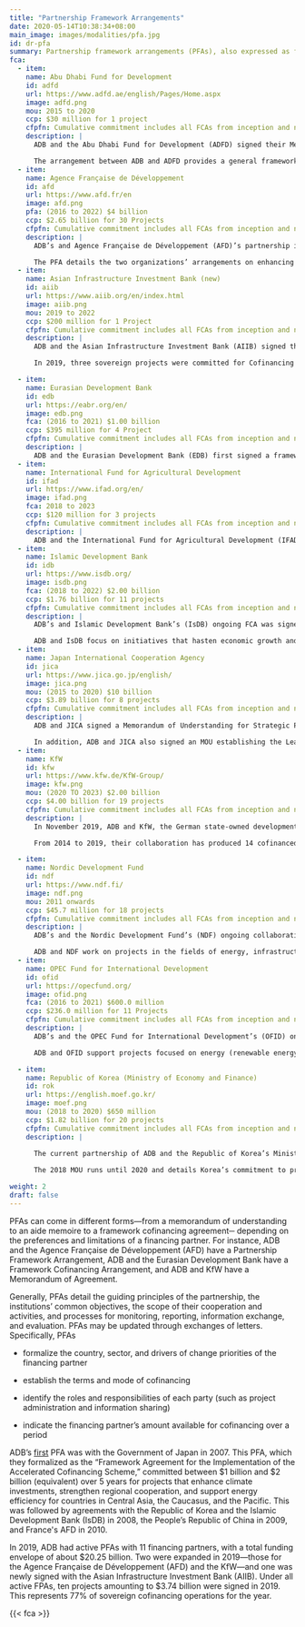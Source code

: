 ```yaml
---
title: "Partnership Framework Arrangements"
date: 2020-05-14T10:38:34+08:00
main_image: images/modalities/pfa.jpg
id: dr-pfa
summary: Partnership framework arrangements (PFAs), also expressed as framework cofinancing arrangements (FCAs), memoranda of understanding (MOU), and similar terms, facilitate better strategic collaboration, cooperation, and complementarity. PFAs involve a funding envelope to cover a broad range of planned and coordinated cofinancing activities over a period. They also serve as a tool for surfacing and resolving concerns that may arise during project negotiations. In 2019, ADB had active PFAs with 11 financing partners, with a total funding envelope of $20.25 billion.
fca:
  - item:
    name: Abu Dhabi Fund for Development
    id: adfd
    url: https://www.adfd.ae/english/Pages/Home.aspx
    image: adfd.png
    mou: 2015 to 2020
    ccp: $30 million for 1 project
    cfpfn: Cumulative commitment includes all FCAs from inception and not the utilization for the latest active FCA.
    description: |
      ADB and the Abu Dhabi Fund for Development (ADFD) signed their Memorandum of Understanding (MOU) on Establishing Cooperation Arrangements in February 2012. They extended it in September 2015 to cover collaboration from 2015 until 2020. Under this arrangement, ADFD provided $30 million to cofinance a transport project in 2019. 

      The arrangement between ADB and ADFD provides a general framework for both institutions to develop and undertake collaborative work to pursue common objectives more strategically and effectively. Their priority sectors of cooperation are education, energy, finance, health, regional initiatives, trade, transport, and urban services. 
  - item:
    name: Agence Française de Développement
    id: afd
    url: https://www.afd.fr/en
    image: afd.png
    pfa: (2016 to 2022) $4 billion
    ccp: $2.65 billion for 30 Projects
    cfpfn: Cumulative commitment includes all FCAs from inception and not the utilization for the latest active FCA.
    description: |
      ADB’s and Agence Française de Développement (AFD)’s partnership is built on their common goal of inclusive development and sustainable growth in Asia and the Pacific.  In 2019, these two institutions strengthened their partnership by amending their existing Partnership Framework Agreement (PFA)-- originally signed in 2016--to increase their commitments from $1.5 billion each for the first 3 years to $2.5 billion each for the succeeding 3 years.  In the first 3 years of the PFA, the two have exceeded their original individual commitment of $1.5 million, with France committing $1.58 billion. Two projects were committed for cofinancing under this arrangement in 2019-- the [Green Power Development and Energy Efficiency Improvement Investment Program—Tranche 2](https://www.adb.org/projects/47037-005/main) in Sri Lanka and the [Shandong Green Development Fund in the People’s Republic of China](https://www.adb.org/projects/51194-001/main).

      The PFA details the two organizations’ arrangements on enhancing institutional, research, and knowledge cooperation. It also reflects how they will pursue their operational cooperation in the form of cofinancing, joint research and development of knowledge products, a staff exchange program, and regular policy dialogue in the spirit of the Paris Declaration on Aid Effectiveness.
  - item:
    name: Asian Infrastructure Investment Bank (new)
    id: aiib
    url: https://www.aiib.org/en/index.html
    image: aiib.png
    mou: 2019 to 2022
    ccp: $200 million for 1 Project
    cfpfn: Cumulative commitment includes all FCAs from inception and not the utilization for the latest active FCA.
    description: |
      ADB and the Asian Infrastructure Investment Bank (AIIB) signed their cofinancing framework agreement in March 2019. This new agreement guides the two organizations’ collaboration going forward and builds on their previous MOU on Strengthening Cooperation, which they signed in May 2016. 

      In 2019, three sovereign projects were committed for Cofinancing with AIIB while several others are in the pipeline. They cofinanced the [Dhaka and Western Zone Transmission Grid Expansion](https://www.adb.org/projects/51137-003/main) in 2019. ADB and AIIB are working together to improve economic and social development in Asia through cofinancing of infrastructure projects.

  - item:
    name: Eurasian Development Bank
    id: edb
    url: https://eabr.org/en/ 
    image: edb.png
    fca: (2016 to 2021) $1.00 billion
    ccp: $395 million for 4 Project
    cfpfn: Cumulative commitment includes all FCAs from inception and not the utilization for the latest active FCA.
    description: |
      ADB and the Eurasian Development Bank (EDB) first signed a framework cofinancing agreement in 2013, targeting $715 million for cofinancing ADB projects from 2013-2016. In 2016, they signed a new one for 2016-2020, targeting $1 billion cofinancing. To date, about $395 million for four projects have been committed under the FCA, which facilitates both parties’ collaboration in the sectors of agriculture, energy, public service, and transport. Their partnership covers work in their common member countries such as Armenia, Kazakhstan, Kyrgyz Republic, and Tajikistan. 
  - item:
    name: International Fund for Agricultural Development
    id: ifad
    url: https://www.ifad.org/en/
    image: ifad.png
    fca: 2018 to 2023
    ccp: $120 million for 3 projects
    cfpfn: Cumulative commitment includes all FCAs from inception and not the utilization for the latest active FCA.
    description: |
      ADB and the International Fund for Agricultural Development (IFAD) have two agreements, an MOU signed in 2003 and an FCA in 2004. The FCA was extended in 2018 to cover the period from 2018 to 2023. This agreement helps both institutes to identify different financing modes that can be used to support agricultural projects and activities in priority countries. It also enables them to work together in ensuring agricultural development and food security in select countries in Asia and the Pacific.
  - item:
    name: Islamic Development Bank
    id: idb
    url: https://www.isdb.org/
    image: isdb.png
    fca: (2018 to 2022) $2.00 billion
    ccp: $1.76 billion for 11 projects
    cfpfn: Cumulative commitment includes all FCAs from inception and not the utilization for the latest active FCA.
    description: |
      ADB’s and Islamic Development Bank’s (IsDB) ongoing FCA was signed in 2017 and covers the period from 2018 to 2022. Under this agreement, IsDB committed $1.59 for ten projects. This arrangement builds on previous FCAs between the two, the first of which was signed in 2008.

      ADB and IsDB focus on initiatives that hasten economic growth and improve the quality of life in their common member countries. Their projects have provided key infrastructure in Afghanistan, Azerbaijan, Bangladesh, Indonesia, Kazakhstan, Kyrgyz Republic, Maldives, Pakistan, Tajikistan, Turkmenistan, and Uzbekistan. Although the bulk of their projects focuses on power and transport connectivity, they also prioritize projects in the fields of education, urban development, agriculture, health, regional cooperation, private sector development, and public-private partnership.
  - item:
    name: Japan International Cooperation Agency
    id: jica
    url: https://www.jica.go.jp/english/
    image: jica.png
    mou: (2015 to 2020) $10 billion
    ccp: $3.89 billion for 8 projects
    cfpfn: Cumulative commitment includes all FCAs from inception and not the utilization for the latest active FCA.
    description: |
      ADB and JICA signed a Memorandum of Understanding for Strategic Partnership for Sustainable and Inclusive Development through the Promotion of Quality Infrastructure Investment in Asia and the Pacific in 2015. Under this MOU, both agreed to provide about $10 billion in combined cofinancing to sovereign borrowers from 2016 to 2020. As of 31 December 2019, the combined cofinancing amount approved by ADB and JICA is roughly $7.3 billion-- $2.37 billion by ADB and $3.89 billion by JICA.  This includes a transport project in the Philippines. The agreement focuses on projects that promote resilience against natural disasters, reduction in environmental burdens and social costs, economic efficiency, safety in use and operation, and development of local human resources.

      In addition, ADB and JICA also signed an MOU establishing the Leading Asia’s Private Sector Infrastructure Fund (LEAP), with equity of $1.5 billion from JICA. LEAP aims to stimulate investment in quality and sustainable private sector infrastructure in Asia and the Pacific, including through public-private partnerships. 
  - item:
    name: KfW
    id: kfw
    url: https://www.kfw.de/KfW-Group/
    image: kfw.png
    mou: (2020 TO 2023) $2.00 billion
    ccp: $4.00 billion for 19 projects
    cfpfn: Cumulative commitment includes all FCAs from inception and not the utilization for the latest active FCA.
    description: |
      In November 2019, ADB and KfW, the German state-owned development bank, expanded their existing cofinancing partnership with an additional $2.00 billion over the next 4 years to support continued economic development in Asia and Pacific Region. This revised MOU for cofinancing expands the previous $2 billion cofinancing partnership that ADB and KfW launched in 2014 and renewed in 2017 for an additional $2 billion. Three projects were cofinanced in 2019 under this arrangement: [Green Energy Corridor and Grid Strengthening](https://www.adb.org/projects/44426-016/main) in India; [Fiscal and Public Expenditure Management Program-Subprogram 3](https://www.adb.org/projects/50168-003/main) in Indonesia, and the [Shandong Green Development Fund](https://www.adb.org/projects/51194-001/main) in the People’s Republic of China.

      From 2014 to 2019, their collaboration has produced 14 cofinanced projects. Their sectors of common interest include renewable energy and energy efficiency, urban infrastructure including urban mobility and climate finance, small and medium-sized enterprises financing and financial inclusion, health, vocational training, and regional integration.

  - item:
    name: Nordic Development Fund
    id: ndf
    url: https://www.ndf.fi/
    image: ndf.png
    mou: 2011 onwards
    ccp: $45.7 million for 18 projects
    cfpfn: Cumulative commitment includes all FCAs from inception and not the utilization for the latest active FCA.
    description: |
      ADB’s and the Nordic Development Fund’s (NDF) ongoing collaboration is under an MOU, signed in January 2011, for institutional cooperation and cofinancing of programs and projects. This arrangement specified the type of initiatives the fund supports, which includes projects on climate change mitigation and adaptation. To date, this partnership has cofinanced 19 projects, the most recent of which is the ongoing [Preparation of the ADB Ventures Facility](https://www.adb.org/projects/52295-001/main), a new impact investment platform launched in 2019. This technical assistance will prepare the Facility that will support and invest in technology-driven businesses that can help ADB DMCs achieve the Sustainable Development Goals. 

      ADB and NDF work on projects in the fields of energy, infrastructure, and natural resources sectors. NDF projects are currently concentrated in Bangladesh, Cambodia, the Lao People's Democratic Republic, Nepal, Sri Lanka, and Viet Nam.
  - item:
    name: OPEC Fund for International Development
    id: ofid
    url: https://opecfund.org/
    image: ofid.png
    fca: (2016 to 2021) $600.0 million
    ccp: $236.0 million for 11 Projects
    cfpfn: Cumulative commitment includes all FCAs from inception and not the utilization for the latest active FCA.
    description: |
      ADB’s and the OPEC Fund for International Development’s (OFID) ongoing collaboration is through an FCA they signed in August 2016 that runs through to 2021. This FCA provided $600.0 million in cofinancing for projects from 2016 to 2021 and expands the previous MOU they both signed in April 2015.

      ADB and OFID support projects focused on energy (renewable energy and energy efficiency), transport, agriculture, water supply and sanitation, education, and health. In 2019, the [Central Asia Regional Economic Cooperation Corridors 2, 3, and 5](https://www.adb.org/projects/52042-001/main) project in Tajikistan was cofinanced under this arrangement.

  - item:
    name: Republic of Korea (Ministry of Economy and Finance)
    id: rok
    url: https://english.moef.go.kr/
    image: moef.png
    mou: (2018 to 2020) $650 million
    ccp: $1.82 billion for 20 projects
    cfpfn: Cumulative commitment includes all FCAs from inception and not the utilization for the latest active FCA.
    description: |
    
      The current partnership of ADB and the Republic of Korea’s Ministry of Economy and Finance is under an MOU signed in May 2018. This agreement builds on the gains of their two previous MOUs signed in 2011 and 2015, and their original FCA signed in 2008. 

      The 2018 MOU runs until 2020 and details Korea’s commitment to provide $650 million of concessional loans to cofinance ADB projects and programs. Projects under this MOU focus on transport, energy, environment, health, public governance and education. The MOU also prioritizes information and communication technology (ICT)-based projects. In 2019, two projects were cofinanced under this MOU: the [Ulaanbaatar Air Quality Improvement Program](https://www.adb.org/projects/51199-001/main) in Mongolia and the [Energy Sector Reforms and Financial Sustainability Program—Subprogram 1](https://www.adb.org/projects/53165-001/main) in Pakistan.

weight: 2
draft: false
---
```


PFAs can come in different forms—from a memorandum of understanding to an aide memoire to a framework cofinancing agreement─ depending on the preferences and limitations of a financing partner. For instance, ADB and the Agence Française de Développement (AFD) have a Partnership Framework Arrangement, ADB and the Eurasian Development Bank have a Framework Cofinancing Arrangement, and ADB and KfW have a Memorandum of Agreement.

Generally, PFAs detail the guiding principles of the partnership, the institutions’ common objectives, the scope of their cooperation and activities, and processes for monitoring, reporting, information exchange, and evaluation. PFAs may be updated through exchanges of letters. Specifically, PFAs

* formalize the country, sector, and drivers of change priorities of the financing partner

* establish the terms and mode of cofinancing

* identify the roles and responsibilities of each party (such as project administration and information sharing)

* indicate the financing partner’s amount available for cofinancing over a period

ADB’s [first](https://www.adb.org/documents/partnering-development-donor-report-2011) PFA was with the Government of Japan in 2007. This PFA, which they formalized as the “Framework Agreement for the Implementation of the Accelerated Cofinancing Scheme,” committed between $1 billion and $2 billion (equivalent) over 5 years for projects that enhance climate investments, strengthen regional cooperation, and support energy efficiency for countries in Central Asia, the Caucasus, and the Pacific. This was followed by agreements with the Republic of Korea and the Islamic Development Bank (IsDB) in 2008, the People’s Republic of China in 2009, and France's AFD in 2010.

In 2019, ADB had active PFAs with 11 financing partners, with a total funding envelope of about $20.25 billion. Two were expanded in 2019—those for the Agence Française de Développement (AFD) and the KfW—and one was newly signed with the Asian Infrastructure Investment Bank (AIIB). Under all active FPAs, ten projects amounting to $3.74 billion were signed in 2019. This represents 77% of sovereign cofinancing operations for the year.


{{< fca >}}